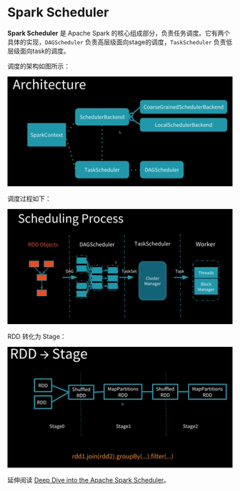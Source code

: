 # Spark Scheduler

**Spark Scheduler** 是 Apache Spark 的核心组成部分，负责任务调度。它有两个具体的实现，`DAGScheduler` 负责高层级面向stage的调度，`TaskScheduler` 负责低层级面向task的调度。

调度的架构如图所示：

![Architecture](img/Spark-Scheduler-architecture.png)

调度过程如下：

![Scheduling Process](img/scheduling-process.png)

RDD 转化为 Stage：

![rdd2stage](img/rdd-to-stage.png)

延伸阅读 [Deep Dive into the Apache Spark Scheduler](https://databricks.com/session/apache-spark-scheduler)。

